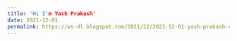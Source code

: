 ```yaml
---
title: 'Hi I'm Yash Prakash'
date: 2021-12-01
permalink: https://ws-dl.blogspot.com/2021/12/2021-12-01-yash-prakash-computer.html
---
```

